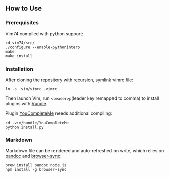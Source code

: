 How to Use
-------------------------------------------------
### Prerequisites
Vim74 compiled with python support:

    cd vim74/src/
    ./configure --enable-pythoninterp
    make
    make install

### Installation
After cloning the repository with recursion, symlink vimrc file:

    ln -s .vim/vimrc .vimrc

Then launch Vim, run `<leader>p`(leader key remapped to comma) to install plugins with [Vundle](https://github.com/VundleVim/Vundle.vim).

Plugin [YouCompleteMe](https://github.com/Valloric/YouCompleteMe) needs additional compiling:

    cd .vim/bundle/YouCompleteMe
    python install.py

### Markdown
Markdown file can be rendered and auto-refreshed on write, which relies on [pandoc](http://pandoc.org/) and [browser-sync](https://www.browsersync.io/):

    brew install pandoc node.js
    npm install -g browser-sync
